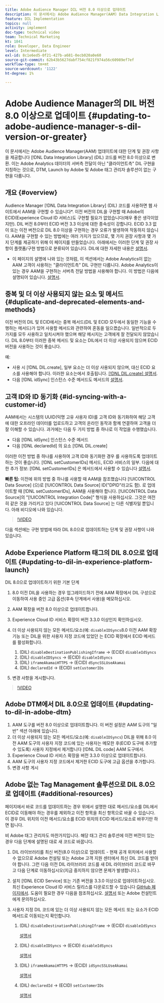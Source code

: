 ```yaml
---
title: Adobe Audience Manager DIL 버전 8.0 이상으로 업데이트
description: 이 문서에서는 Adobe Audience Manager(AAM) Data Integration Library(DIL) 코드를 버전 8.0 이상으로 업데이트하는 방법에 대한 단계 및 권장 사항을 제공합니다. 이는 Adobe Analytics 데이터의 서버측 전달이 아닌 "클라이언트측" DIL 구현을 지칭하는 것으로, DTM, Launch by Adobe 및 Adobe 태그 관리자 솔루션이 없는 구현을 다룹니다.
feature: DIL Implementation
topics: null
activity: implement
doc-type: technical video
team: Technical Marketing
kt: 1841
role: Developer, Data Engineer
level: Intermediate
exl-id: 8c1e6ed5-0f21-427b-a681-0ecb020a0e60
source-git-commit: 62b43b5627dabf754cf821f974a56c60989ef7ef
workflow-type: tm+mt
source-wordcount: '1122'
ht-degree: 1%

---
```


# Adobe Audience Manager의 DIL 버전 8.0 이상으로 업데이트 {#updating-to-adobe-audience-manager-s-dil-version-or-greater}

이 문서에서는 Adobe Audience Manager(AAM) 업데이트에 대한 단계 및 권장 사항을 제공합니다 [!DNL Data Integration Library] (DIL) 코드를 버전 8.0 이상으로 변환. 이는 Adobe Analytics 데이터의 서버측 전달이 아닌 &quot;클라이언트측&quot; DIL 구현을 지칭하는 것으로, DTM, Launch by Adobe 및 Adobe 태그 관리자 솔루션이 없는 구현을 다룹니다.

## 개요 {#overview}

Audience Manager [!DNL Data Integration Library] (DIL) 코드를 사용하면 웹 사이트에서 AAM을 구현할 수 있습니다*. 이전 버전의 DIL을 구현할 때 Adobe의 ECID(Experience Cloud ID 서비스)도 구현할 필요가 없었습니다(매우 좋은 생각이었지만). DIL 버전 8.0부터 ECID 버전 3.3 이상에 대한 종속성이 강합니다. ECID 3.3 없이 또는 이전 버전으로 DIL 8.0 이상을 구현하는 경우 오류가 발생하여 작동하지 않습니다. AAM을 구현할 수 있는 방법에는 여러 가지가 있으므로, 몇 가지 권장 사항과 몇 가지 단계를 제공하기 위해 이 페이지를 만들었습니다. 아래에서는 이러한 단계 및 권장 사항이 플랫폼/구현 방법으로 분류되어 있습니다. DIL에 대한 자세한 내용은 [설명서](https://experienceleague.adobe.com/docs/audience-manager/user-guide/dil-api/dil-overview.html?lang=en).

* 이 페이지의 설명에 나와 있는 것처럼, 이 섹션에서는 Adobe Analytics이 없는 AAM 고객이 사용하는 &quot;클라이언트측&quot; DIL 구현만 다룹니다. Adobe Analytics이 있는 경우 AAM을 구현하는 서버측 전달 방법을 사용해야 합니다. 이 방법은 다음에 설명되어 있습니다. [설명서](https://experienceleague.adobe.com/docs/analytics/admin/admin-tools/server-side-forwarding/ssf.html).

## 중복 및 더 이상 사용되지 않는 요소 및 메서드 {#duplicate-and-deprecated-elements-and-methods}

이전 버전의 DIL 및 ECID에서는 중복 메서드(DIL 및 ECID 모두에서 동일한 기능을 수행하는 메서드)가 있어 사용할 메서드와 관련하여 혼동을 일으켰습니다. 일반적으로 두 가지를 모두 사용하고 일치시켜야 했으며 해당 메시지는 고객에게 잘 전달되지 않았습니다. DIL 8.0부터 이러한 중복 메서드 및 요소는 DIL에서 더 이상 사용되지 않으며 ECID 버전을 사용하는 것이 좋습니다.

예:

* 사용 시 [!DNL DIL.create], 일부 요소는 더 이상 사용되지 않으며, 대신 ECID 요소를 사용해야 합니다. 이러한 요소는에서 호출됩니다. [[!DNL DIL.create] 설명서](https://experienceleague.adobe.com/docs/audience-manager/user-guide/dil-api/class-level-dil-methods/dil-create.html).
* 다음 [!DNL idSync] 인스턴스 수준 메서드도 메서드의 [설명서](https://experienceleague.adobe.com/docs/audience-manager/user-guide/dil-api/dil-instance-methods.html).

## 고객 ID와 ID 동기화 {#id-syncing-with-a-customer-id}

AAM에서는 시스템의 UUID(익명 고유 사용자 ID)를 고객 ID와 동기화하여 해당 고객에 대한 오프라인 데이터를 업로드하고 고객의 온라인 동작과 함께 연결하여 고객을 더 잘 이해할 수 있습니다. 과거에는 다음 두 가지 방법 중 하나로 이 작업을 수행했습니다.

* 다음 [!DNL idSync] 인스턴스 수준 메서드
* 다음 [!DNL declaredId] 의 요소 [!DNL DIL.create]

이러한 이전 방법 중 하나를 사용하여 고객 ID와 동기화한 경우 를 사용하도록 업데이트하는 것이 좋습니다. [!DNL setCustomerIDs] 메서드, ECID 서비스의 일부. 다음에 대한 추가 정보: [!DNL setCustomerIDs] 은 메서드에서 사용할 수 있습니다 [설명서](https://experienceleague.adobe.com/docs/id-service/using/id-service-api/methods/setcustomerids.html).

**빠른 팁:** 이전에 위의 방법 중 하나를 사용할 때 AAM을 참조했습니다 [!UICONTROL Data Source] (으)로 [!UICONTROL Data Source] ID(&quot;DPID&quot;라고도 함). 로 업데이트할 때 [!DNL setCustomerIDs], AAM을 사용해야 합니다. [!UICONTROL Data Source]의 &quot;[!UICONTROL Integration Code]&quot; 형식을 사용하십시오. 그것은 여전히 같은 것을 가리키고 있다 [!UICONTROL Data Source] 는 다른 식별자일 뿐입니다. 아래 비디오에 나와 있습니다.

>[!VIDEO](https://video.tv.adobe.com/v/23873/?quality=12)

다음 섹션에는 구현 방법에 따라 DIL 8.0으로 업데이트하는 단계 및 권장 사항이 나와 있습니다.

## Adobe Experience Platform 태그의 DIL 8.0으로 업데이트 {#updating-to-dil-in-experience-platform-launch}

DIL 8.0으로 업데이트하기 위한 기본 단계

1. 8.0 이전 DIL을 사용하는 경우 업그레이드하기 전에 AAM 확장에서 DIL 구성으로 이동하여 사용 중인 고급 옵션(후속 단계에서 사용)을 메모하십시오.
1. AAM 확장을 버전 8.0 이상으로 업데이트합니다.
1. Experience Cloud ID 서비스 확장이 버전 3.3.0 이상인지 확인하십시오.
1. 더 이상 사용되지 않는 모든 메서드/요소(예: `disableIDSyncs`8.0 이전 AAM 확장 기능 또는 DIL을 위한 사용자 지정 코드에 있었던 는 ECID 확장에서 ECID 메서드를 활성화합니다.

   1. (DIL) `disableDestinationPublishingIframe` -> (ECID) `disableIdSyncs`
   1. (DIL) `disableIDSyncs` -> (ECID) `disableIdSyncs`
   1. (DIL) `iframeAkamaiHTTPS` -> (ECID) `dSyncSSLUseAkamai`
   1. (DIL) `declaredId` -> (ECID) `setCustomerIDs`

1. 변경 사항을 게시합니다.

>[!VIDEO](https://video.tv.adobe.com/v/23874/?quality=12)

## Adobe DTM에서 DIL 8.0으로 업데이트 {#updating-to-dil-in-adobe-dtm}

1. AAM 도구를 버전 8.0 이상으로 업데이트합니다. 이 버전 설정은 AAM 도구의 &quot;일반&quot; 섹션 아래에 있습니다.
1. 더 이상 사용되지 않는 모든 메서드/요소(예: `disableIDSyncs`) DIL을 위해 8.0 이전 AAM 도구의 사용자 지정 코드에 있는 사용자는 메모한 후(ECID 도구에 추가할 수 있도록) 사용자 지정에서 제거합니다 [!DNL DIL code] AAM 도구에서.
1. Experience Cloud ID 서비스 확장을 버전 3.3.0 이상으로 업데이트합니다.
1. AAM 도구의 사용자 지정 코드에서 제거한 ECID 도구에 고급 옵션을 추가합니다.
1. 변경 사항 게시

## Adobe 없는 Tag Management 솔루션으로 DIL 8.0으로 업데이트 {#additional-resources}

페이지에서 바로 코드를 업데이트하는 경우 위에서 설명한 대로 메서드/요소를 DIL에서 ECID로 이동해야 하는 경우를 제외하고 이전 항목을 최신 항목으로 바꿀 수 있습니다. 이 경우 DIL 위치의 이전 메서드/요소를 ECID 위치의 ECID 메서드/요소로 바꾸기만 하면 됩니다.

비 Adobe 태그 관리자도 마찬가지입니다. 해당 태그 관리 솔루션에 이전 버전이 있는 경우 다음 단계에 설명된 대로 새 코드로 바꿉니다.

1. DIL 라이브러리를 최신 버전(8.0 이상)으로 업데이트 - 현재 공개 위치에서 사용할 수 없으므로 Adobe 컨설팅 또는 Adobe 고객 지원 센터에서 최신 DIL 코드를 받아야 합니다. 그런 다음 이전 DIL 라이브러리 코드를 새 DIL 라이브러리 코드로 바꾸고 다음 단계로 이동하십시오(지금 중지하지 않으면 문제가 발생합니다.).
1. 설치 [!DNL ECID Service] 또는 기존 버전을 3.3.0 이상으로 업데이트하십시오. 최신 Experience Cloud ID 서비스 릴리스를 다운로드할 수 있습니다 [GitHub 페이지에서](https://github.com/Adobe-Marketing-Cloud/id-service/releases). 도움이 필요한 경우 다음을 참조하십시오. [설명서](https://experienceleague.adobe.com/docs/id-service/using/home.html) 또는 Adobe 컨설턴트에게 문의하십시오.

1. 사용자 지정 DIL 코드에 있는 더 이상 사용되지 않는 모든 메서드 또는 요소가 ECID 메서드로 이동되는지 확인합니다.

   1. (DIL) `disableDestinationPublishingIframe` -> (ECID) `disableIdSyncs`

      [설명서](https://experienceleague.adobe.com/docs/id-service/using/id-service-api/configurations/disableidsync.html)

   1. (DIL) `disableIDSyncs` -> (ECID) `disableIdSyncs`

      [설명서](https://experienceleague.adobe.com/docs/id-service/using/id-service-api/configurations/disableidsync.html)

   1. (DIL) `iframeAkamaiHTTPS` -> (ECID) `idSyncSSLUseAkamai`

      [설명서](https://experienceleague.adobe.com/docs/audience-manager/user-guide/dil-api/class-level-dil-methods/dil-create.html)

   1. (DIL) `declaredId` -> (ECID) `setCustomerIDs`

      [설명서](https://experienceleague.adobe.com/docs/id-service/using/id-service-api/methods/setcustomerids.html)
